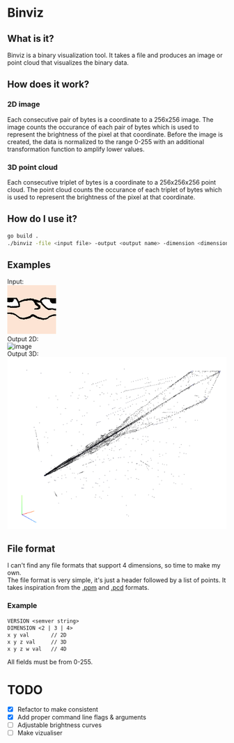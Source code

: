 # Binviz
## What is it?
Binviz is a binary visualization tool. It takes a file and produces an image or point cloud that visualizes the binary data.

## How does it work?
### 2D image
Each consecutive pair of bytes is a coordinate to a 256x256 image. The image counts the occurance of each pair of bytes which is used to represent the brightness of the pixel at that coordinate.
Before the image is created, the data is normalized to the range 0-255 with an additional transformation function to amplify lower values.

### 3D point cloud
Each consecutive triplet of bytes is a coordinate to a 256x256x256 point cloud. The point cloud counts the occurance of each triplet of bytes which is used to represent the brightness of the pixel at that coordinate.

## How do I use it?
```sh
go build .
./binviz -file <input file> -output <output name> -dimension <dimension> -brightness <brightness> # output name, brightness and dimension are optional
```

## Examples
Input: <br>
![zezin](https://github.com/gralp-1/binviz/blob/main/examples/zezin.gif) <br>
Output 2D: <br>
![image](https://github.com/gralp-1/binviz/assets/62028969/a867a475-ef86-426f-be10-e274bd8ec6f6) <br>
Output 3D: <br>
![image](https://github.com/gralp-1/binviz/blob/main/examples/binviz-zezin-3D.png)

## File format
I can't find any file formats that support 4 dimensions, so time to make my own. <br>
The file format is very simple, it's just a header followed by a list of points. It takes inspiration from the [.ppm](https://netpbm.sourceforge.net/doc/ppm.html) and [.pcd](https://pointclouds.org/documentation/tutorials/pcd_file_format.html) formats. <br>

### Example
```
VERSION <semver string>
DIMENSION <2 | 3 | 4>
x y val       // 2D
x y z val     // 3D
x y z w val   // 4D
```
All fields must be from 0-255. <br>

# TODO
- [x] Refactor to make consistent
- [x] Add proper command line flags & arguments
- [ ] Adjustable brightness curves
- [ ] Make vizualiser
